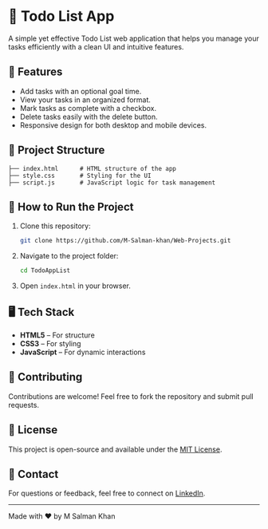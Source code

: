
# 📝 Todo List App

A simple yet effective Todo List web application that helps you manage your tasks efficiently with a clean UI and intuitive features.

## 🚀 Features
- Add tasks with an optional goal time.
- View your tasks in an organized format.
- Mark tasks as complete with a checkbox.
- Delete tasks easily with the delete button.
- Responsive design for both desktop and mobile devices.

## 📂 Project Structure
```
├── index.html      # HTML structure of the app
├── style.css       # Styling for the UI
├── script.js       # JavaScript logic for task management
```

## 🎯 How to Run the Project
1. Clone this repository:
   ```bash
   git clone https://github.com/M-Salman-khan/Web-Projects.git
   ```
2. Navigate to the project folder:
   ```bash
   cd TodoAppList
   ```
3. Open `index.html` in your browser.

## 🖥️ Tech Stack
- **HTML5** – For structure
- **CSS3** – For styling
- **JavaScript** – For dynamic interactions


## 🤝 Contributing
Contributions are welcome! Feel free to fork the repository and submit pull requests.

## 📄 License
This project is open-source and available under the [MIT License](LICENSE).

## 📧 Contact
For questions or feedback, feel free to connect on [LinkedIn](https://www.linkedin.com/in/m-salman-khan-/).

---
Made with ❤️ by M Salman Khan
